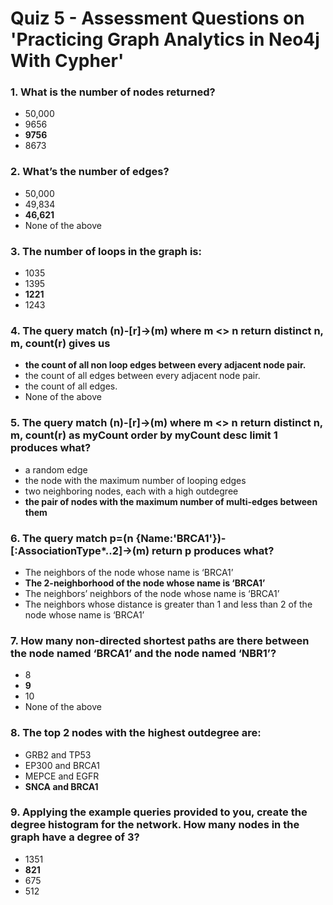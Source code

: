 # Quiz 5 - Assessment Questions on 'Practicing Graph Analytics in Neo4j With Cypher'

### 1. What is the number of nodes returned?

- 50,000
- 9656
- **9756**
- 8673

### 2. What’s the number of edges?

- 50,000
- 49,834
- **46,621**
- None of the above

### 3. The number of loops in the graph is:

- 1035
- 1395
- **1221**
- 1243

### 4. The query match (n)-[r]->(m) where m <> n return distinct n, m, count(r) gives us

- **the count of all non loop edges between every adjacent node pair.**
- the count of all edges between every adjacent node pair.
- the count of all edges.
- None of the above

### 5. The query match (n)-[r]->(m) where m <> n return distinct n, m, count(r) as myCount order by myCount desc limit 1 produces what?

- a random edge
- the node with the maximum number of looping edges
- two neighboring nodes, each with a high outdegree
- **the pair of nodes with the maximum number of multi-edges between them**

### 6. The query match p=(n {Name:'BRCA1'})-[:AssociationType*..2]->(m) return p produces what?

- The neighbors of the node whose name is ‘BRCA1’
- **The 2-neighborhood of the node whose name is ‘BRCA1’**
- The neighbors’ neighbors of the node whose name is ‘BRCA1’
- The neighbors whose distance is greater than 1 and less than 2 of the node whose name is ‘BRCA1’

### 7. How many non-directed shortest paths are there between the node named ‘BRCA1’ and the node named ‘NBR1’?

- 8
- **9**
- 10
- None of the above

### 8. The top 2 nodes with the highest outdegree are:

- GRB2 and TP53
- EP300 and BRCA1
- MEPCE and EGFR
- **SNCA and BRCA1**

### 9. Applying the example queries provided to you, create the degree histogram for the network. How many nodes in the graph have a degree of 3?

- 1351
- **821**
- 675
- 512
